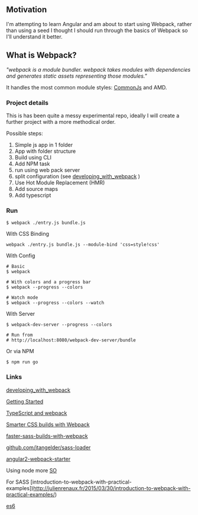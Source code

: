 ## Motivation

I'm attempting to learn Angular and am about to start using Webpack, rather than using a seed I thought I should run through the basics of Webpack so I'll understand it better.

## What is Webpack?

_"webpack is a module bundler. webpack takes modules with dependencies and generates static assets representing those modules."_
  
It handles the most common module styles: [CommonJs](https://webpack.github.io/docs/commonjs.html) and AMD.

### Project details

This is has been quite a messy experimental repo, ideally I will create a further project with a more methodical order.

Possible steps:

1. Simple js app in 1 folder
2. App with folder structure
3. Build using CLI
4. Add NPM task
5. run using web pack server
6. split configuration (see [developing_with_webpack](http://survivejs.com/webpack_react/developing_with_webpack/) )
7. Use Hot Module Replacement (HMR)
8. Add source maps
9. Add typescript






### Run

```
$ webpack ./entry.js bundle.js

```

With CSS Binding

```
webpack ./entry.js bundle.js --module-bind 'css=style!css'
```

With Config

```
# Basic
$ webpack

# With colors and a progress bar
$ webpack --progress --colors

# Watch mode
$ webpack --progress --colors --watch

```

With Server

```
$ webpack-dev-server --progress --colors

# Run from
# http://localhost:8080/webpack-dev-server/bundle
```

Or via NPM

```
$ npm run go
```






### Links

[developing_with_webpack](http://survivejs.com/webpack_react/developing_with_webpack/)

[Getting Started](http://webpack.github.io/docs/tutorials/getting-started/)

[TypeScript and webpack](http://www.jbrantly.com/typescript-and-webpack/)

[Smarter CSS builds with Webpack](https://www.bensmithett.com/smarter-css-builds-with-webpack/)

[faster-sass-builds-with-webpack](http://eng.localytics.com/faster-sass-builds-with-webpack/)

[github.com/jtangelder/sass-loader](https://github.com/jtangelder/sass-loader)

[angular2-webpack-starter](https://github.com/AngularClass/angular2-webpack-starter)

Using node more
[SO](http://stackoverflow.com/questions/32155154/webpack-config-how-to-just-copy-the-index-html-to-the-dist-folder)

For SASS
[introduction-to-webpack-with-practical-examples])http://julienrenaux.fr/2015/03/30/introduction-to-webpack-with-practical-examples/)

[es6](http://exploringjs.com/es6/)